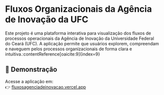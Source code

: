 # Fluxos Organizacionais da Agência de Inovação da UFC

Este projeto é uma plataforma interativa para visualização dos fluxos de processos operacionais da Agência de Inovação da Universidade Federal do Ceará (UFC). A aplicação permite que usuários explorem, compreendam e naveguem pelos processos organizacionais de forma clara e intuitiva.:contentReference[oaicite:9]{index=9}

## 🚀 Demonstração

Acesse a aplicação em:  
👉 [fluxosagenciadeinovacao.vercel.app](https://fluxosagenciadeinovacao.vercel.app/#list)




